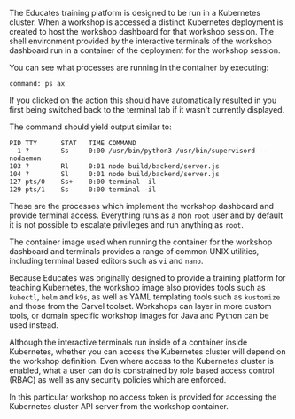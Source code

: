 The Educates training platform is designed to be run in a Kubernetes cluster.
When a workshop is accessed a distinct Kubernetes deployment is created to host
the workshop dashboard for that workshop session. The shell environment provided
by the interactive terminals of the workshop dashboard run in a container of the
deployment for the workshop session.

You can see what processes are running in the container by executing:

```terminal:execute
command: ps ax
```

If you clicked on the action this should have automatically resulted in you
first being switched back to the terminal tab if it wasn't currently displayed.

The command should yield output similar to:

```
PID TTY      STAT   TIME COMMAND
  1 ?        Ss     0:00 /usr/bin/python3 /usr/bin/supervisord --nodaemon
103 ?        Rl     0:01 node build/backend/server.js
104 ?        Sl     0:01 node build/backend/server.js
127 pts/0    Ss+    0:00 terminal -il
129 pts/1    Ss     0:00 terminal -il
```

These are the processes which implement the workshop dashboard and provide
terminal access. Everything runs as a non `root` user and by default it is not
possible to escalate privileges and run anything as `root`.

The container image used when running the container for the workshop dashboard
and terminals provides a range of common UNIX utilities, including terminal
based editors such as `vi` and `nano`.

Because Educates was originally designed to provide a training platform for
teaching Kubernetes, the workshop image also provides tools such as `kubectl`,
`helm` and `k9s`, as well as YAML templating tools such as `kustomize` and those
from the Carvel toolset. Workshops can layer in more custom tools, or domain
specific workshop images for Java and Python can be used instead.

Although the interactive terminals run inside of a container inside Kubernetes,
whether you can access the Kubernetes cluster will depend on the workshop
definition. Even where access to the Kubernetes cluster is enabled, what a user
can do is constrained by role based access control (RBAC) as well as any
security policies which are enforced.

In this particular workshop no access token is provided for accessing the
Kubernetes cluster API server from the workshop container.

